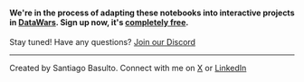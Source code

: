 
#### We're in the process of adapting these notebooks into interactive projects in [DataWars](https://www.datawars.io/?utm_source=fccrepo&utm_medium=numpy). Sign up now, it's [completely free](https://www.datawars.io/?utm_source=fccrepo&utm_medium=numpy).

Stay tuned! Have any questions? [Join our Discord](https://discord.gg/DSTe8tY38T)

---

Created by Santiago Basulto. Connect with me on [X](https://x.com/santiagobasulto) or [LinkedIn](https://www.linkedin.com/in/santiagobasulto/)
